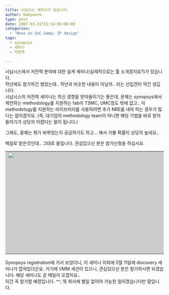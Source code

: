 ```yaml
---
title: 시납시스 세미나가 있습니다.
author: babyworm
type: post
date: 2007-03-31T15:14:05+00:00
categories:
  - 'News on SoC &amp; IP design'
tags:
  - synopsys
  - 세미나
  - 저전력

---
```

시납시스에서 저전력 분야에 대한 설계 세미나(실제적으로는 툴 소개겠지요?)가 있습니다.  
작년에도 참가하긴 했었는데.. 작년과 비슷한 내용이 아닐까.. 라는 선입견이 약간 생깁니다.  
시납시스의 저전력 세미나는 최신 경향을 받아들이기는 좋은데, 문제는 synopsys에서 제안하는 methodology를 지원하는 fab이 TSMC, UMC정도 밖에 없고.. 이 methodology를 지원하는 라이브러리를 사용하려면 추가 NRE를 내야 하는 경우가 많다는 점이겠지요. (즉, 대기업의 methodology team이 아니면 해당 기법을 바로 받아들이기가 상당히 어렵다는 말이 됩니다.) 

그래도, 올해는 뭐가 바뀌었는지 궁금하기도 하고&#8230; 해서 가볼 확률이 상당히 높네요.. 

메일로 받은것인데.. 그대로 올립니다. 관심있으신 분은 참가신청을 하십시요.

<TABLE id=Table_01 cellSpacing=0 cellPadding=0 width=600 align=center bgColor=#cccccc border=0>  
  
<TD height=277><IMG style="WIDTH: 600px; HEIGHT: 319px" height=307 src="https://i0.wp.com/218.38.34.168/mailform/synopsys/images/0412_01.jpg?resize=625%2C307" width=625 useMap=#Map3 border=0 data-recalc-dims="1"></TD>  

<TD height=41><IMG height=41 src="https://i0.wp.com/218.38.34.168/mailform/synopsys/images/0412_03.gif?resize=600%2C41" width=600 data-recalc-dims="1"></TD>  

<TD align=middle width=600 height=260>  
<TABLE height="100%" cellSpacing=0 cellPadding=0 width=600 border=0>  
  
<TD width=7 bgColor=#b5b5b5>&nbsp;</TD>  
<TD bgColor=#ffffff>  
<TABLE cellSpacing=1 cellPadding=0 width=592 align=center bgColor=#ffffff border=0>  
  
<TD width=114 bgColor=#4e2683>  
<DIV align=center><IMG height=23 src="https://i0.wp.com/218.38.34.168/mailform/synopsys/images/time.jpg?resize=105%2C23" width=105 data-recalc-dims="1"></DIV></TD>  
<TD width=475 bgColor=#4e2683>  
<DIV align=center><IMG height=23 src="https://i0.wp.com/218.38.34.168/mailform/synopsys/images/session.jpg?resize=464%2C23" width=464 data-recalc-dims="1"></DIV></TD></TABLE>  
<TABLE cellSpacing=1 cellPadding=5 width=590 align=center bgColor=#cccccc border=0>  
  
<TD align=middle width=103 bgColor=#eeeeee>09:00 ~ 09:20</TD>  
<TD width=464 bgColor=#ffffff>Registration</TD>  

<TD align=middle bgColor=#eeeeee>09:20 ~ 09:30</TD>  
<TD bgColor=#ffffff>Welcome</TD>  

<TD align=middle bgColor=#eeeeee>09:30 ~ 10:30</TD>  
<TD bgColor=#ffffff>Synopsys Low-Power Solution Overview</TD>  

<TD align=middle bgColor=#eeeeee>10:30 ~ 11:00</TD>  
<TD bgColor=#ffffff>Silicon-proven Low-Power Design Case Studies</TD>  

<TD align=middle bgColor=#eeeeee>11:00 ~ 11:15</TD>  
<TD bgColor=#ffffff>Break</TD>  

<TD align=middle bgColor=#eeeeee>11:15 ~ 12:00</TD>  
<TD bgColor=#ffffff>Advanced Low-Power Technology Overview</TD>  

<TD align=middle bgColor=#eeeeee>12:00 ~ 13:00</TD>  
<TD bgColor=#ffffff>Lunch</TD>  

<TD align=middle bgColor=#eeeeee>13:00 ~ 14:15</TD>  
<TD bgColor=#ffffff>Low-Power Design Tutorial including RTL Simulation and Synthesis,  
Physical Implementation; Analysis and Signoff</TD>  

<TD align=middle bgColor=#eeeeee>14:15 ~ 14:30</TD>  
<TD bgColor=#ffffff>Break</TD>  

<TD align=middle bgColor=#eeeeee>14:30 ~ 15:15</TD>  
<TD bgColor=#ffffff>Low-Power Design Tutorial (cont.)</TD>  

<TD align=middle bgColor=#eeeeee>15:15 ~ 15:45</TD>  
<TD bgColor=#ffffff>Low-Power Design Solution Demo</TD>  

<TD align=middle bgColor=#eeeeee>15:45 ~ 16:00</TD>  
<TD bgColor=#ffffff>Conclusion and Prize Drawing</TD></TABLE></TD>  
<TD width=7 bgColor=#b5b5b5>&nbsp;</TD></TABLE></TD>  

<TD align=middle><IMG style="WIDTH: 592px; HEIGHT: 162px" height=162 src="https://i0.wp.com/218.38.34.168/mailform/synopsys/images/0412_05.gif?resize=600%2C162" width=600 data-recalc-dims="1"></TD>  

<TD align=middle><IMG style="WIDTH: 592px; HEIGHT: 85px" height=86 src="https://i0.wp.com/218.38.34.168/mailform/synopsys/images/0412_06.gif?resize=600%2C86" width=600 useMap=#Map border=0 data-recalc-dims="1"></TD></TABLE><MAP name=Map><AREA shape=RECT target=\_blank alt=http://pass.postman.co.kr/Check.html?TV9JRD0xMzY3MDU5MDIw&U1RZUEU9TUFTUw==&TElTVF9UQUJMRT1FQkFEMDM2MA==&UE9TVF9JRD0yMDA3MDMyODEwMDAwMDE2OTYxMA==&VEM9MjAwNzA0MDQ=&S0lORD1D&Q0lEPTAwMg==&URL=http://www.synopsys.com/news/events/seminars/lp\_sem.html coords=247,12,415,57 href="http://pass.postman.co.kr/Check.html?TV9JRD0xMzY3MDU5MDIw&U1RZUEU9TUFTUw==&TElTVF9UQUJMRT1FQkFEMDM2MA==&UE9TVF9JRD0yMDA3MDMyODEwMDAwMDE2OTYxMA==&VEM9MjAwNzA0MDQ=&S0lORD1D&Q0lEPTAwMg==&URL=http://www.synopsys.com/news/events/seminars/lp_sem.html"></MAP><MAP name=Map3><AREA shape=RECT target=\_blank alt=http://pass.postman.co.kr/Check.html?TV9JRD0xMzY3MDU5MDIw&U1RZUEU9TUFTUw==&TElTVF9UQUJMRT1FQkFEMDM2MA==&UE9TVF9JRD0yMDA3MDMyODEwMDAwMDE2OTYxMA==&VEM9MjAwNzA0MDQ=&S0lORD1D&Q0lEPTAwMw==&URL=http://218.38.34.168/mailform/synopsys/synopsys\_0421\_map.html coords=495,292,548,310 href="http://pass.postman.co.kr/Check.html?TV9JRD0xMzY3MDU5MDIw&U1RZUEU9TUFTUw==&TElTVF9UQUJMRT1FQkFEMDM2MA==&UE9TVF9JRD0yMDA3MDMyODEwMDAwMDE2OTYxMA==&VEM9MjAwNzA0MDQ=&S0lORD1D&Q0lEPTAwMw==&URL=http://218.38.34.168/mailform/synopsys/synopsys\_0421_map.html"></MAP>

Synopsys registration에 가서 보았더니, 이 세미나 이외에 5월 11일에 discovery 세미나가 잡혀있더군요. 거기에 VMM 세션이 있으니, 관심있으신 분은 참가하시면 되겠습니다. 해당 세미나도 곧 메일이 오겠지요..  
이건 꼭 참가할 예정입니다. ^^; 뭐 회사에 별일 없어야 가능한 일이겠습니다만 말입니다. 

<TABLE style="FONT-SIZE: 11px; COLOR: #666666" cellSpacing=0 cellPadding=0 width="100%" border=0>  
</TABLE><IMG height=1 src="http://pass.postman.co.kr/Check.html?TV9JRD0xMzY3MDU5MDIw&U1RZUEU9TUFTUw==&TElTVF9UQUJMRT1FQkFEMDM2MA==&UE9TVF9JRD0yMDA3MDMyODEwMDAwMDE2OTYxMA==&VEM9MjAwNzA0MDQ=&S0lORD1P" width=1>
